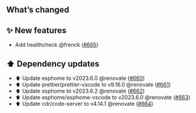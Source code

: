 ## What’s changed

## ✨ New features

- Add healthcheck @frenck ([#665](https://github.com/hassio-addons/addon-vscode/pull/665))

## ⬆️ Dependency updates

- ⬆️ Update esphome to v2023.6.0 @renovate ([#660](https://github.com/hassio-addons/addon-vscode/pull/660))
- ⬆️ Update prettier/prettier-vscode to v9.16.0 @renovate ([#661](https://github.com/hassio-addons/addon-vscode/pull/661))
- ⬆️ Update esphome to v2023.6.2 @renovate ([#662](https://github.com/hassio-addons/addon-vscode/pull/662))
- ⬆️ Update esphome/esphome-vscode to v2023.6.0 @renovate ([#663](https://github.com/hassio-addons/addon-vscode/pull/663))
- ⬆️ Update cdr/code-server to v4.14.1 @renovate ([#664](https://github.com/hassio-addons/addon-vscode/pull/664))
